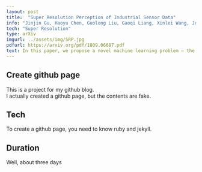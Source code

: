 ```yaml
---
layout: post
title:  "Super Resolution Perception of Industrial Sensor Data"
info: "Jinjin Gu, Haoyu Chen, Guolong Liu, Gaoqi Liang, Xinlei Wang, Junhua Zhao"
tech: "Super Resolution"
type: arXiv
imgurl: ../assets/img/SRP.jpg
pdfurl: https://arxiv.org/pdf/1809.06687.pdf
text: In this paper, we propose a novel machine learning problem – the SRP problem as reconstructing high-quality data from unsatisfactory sensor data in industrial systems. A case study which performs SRP on smart meter data is then presented. A network, namely SRPNet, is proposed to generate high-frequency load data from low-frequency data. This technology makes it possible to empower existing industrial facilities without upgrading existing sensors or deploying additional sensors. 
---
```


## Create github page 
This is a project for my github blog.  
I actually created a github page, but the contents are fake.  


## Tech
To create a github page, you need to know ruby and jekyll.  


## Duration
Well, about three days  
